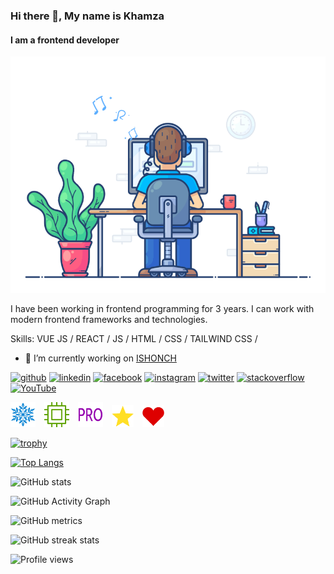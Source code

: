 
### Hi there 👋, My name is Khamza
#### I am a frontend developer
![I am a frontend developer](https://raw.githubusercontent.com/UmarovHamza/UmarovHamza/main/dev-working_rounded.gif)

I have been working in frontend programming for 3 years. I can work with modern frontend frameworks and technologies.

Skills: VUE JS / REACT / JS / HTML / CSS / TAILWIND CSS / 

- 🔭 I’m currently working on [ISHONCH](https://www.instagram.com/ishonchsavdouz/) 


[<img src='https://cdn.jsdelivr.net/npm/simple-icons@3.0.1/icons/github.svg' alt='github' height='40'>](https://github.com/https://github.com/UmarovHamza)  [<img src='https://cdn.jsdelivr.net/npm/simple-icons@3.0.1/icons/linkedin.svg' alt='linkedin' height='40'>](https://www.linkedin.com/in/https://www.linkedin.com/in/hamza-umarov-014575262//)  [<img src='https://cdn.jsdelivr.net/npm/simple-icons@3.0.1/icons/facebook.svg' alt='facebook' height='40'>](https://www.facebook.com/https://www.facebook.com/hamza.umarov.186)  [<img src='https://cdn.jsdelivr.net/npm/simple-icons@3.0.1/icons/instagram.svg' alt='instagram' height='40'>](https://www.instagram.com/https://www.instagram.com/hamza.umarov.19962504//)  [<img src='https://cdn.jsdelivr.net/npm/simple-icons@3.0.1/icons/twitter.svg' alt='twitter' height='40'>](https://twitter.com/https://twitter.com/HamzaUmarov5)  [<img src='https://cdn.jsdelivr.net/npm/simple-icons@3.0.1/icons/stackoverflow.svg' alt='stackoverflow' height='40'>](https://stackoverflow.com/users/https://stackoverflow.com/users/19457683/hamza-umarov)  [<img src='https://cdn.jsdelivr.net/npm/simple-icons@3.0.1/icons/youtube.svg' alt='YouTube' height='40'>](https://www.youtube.com/channel/https://www.youtube.com/channel/UCxI-4lrUwLdHkHuIrEgQjzQ)  

<a href='https://archiveprogram.github.com/'><img src='https://raw.githubusercontent.com/acervenky/animated-github-badges/master/assets/acbadge.gif' width='40' height='40'></a> <a href='https://docs.github.com/en/developers'><img src='https://raw.githubusercontent.com/acervenky/animated-github-badges/master/assets/devbadge.gif' width='40' height='40'></a> <a href='https://github.com/pricing'><img src='https://raw.githubusercontent.com/acervenky/animated-github-badges/master/assets/pro.gif' width='40' height='40'></a> <a href='https://stars.github.com/'><img src='https://raw.githubusercontent.com/acervenky/animated-github-badges/master/assets/starbadge.gif' width='35' height='35'></a> <a href='https://docs.github.com/en/github/supporting-the-open-source-community-with-github-sponsors'><img src='https://raw.githubusercontent.com/acervenky/animated-github-badges/master/assets/sponsorbadge.gif' width='35' height='35'></a> 

[![trophy](https://github-profile-trophy.vercel.app/?username=https://github.com/UmarovHamza)](https://github.com/ryo-ma/github-profile-trophy)

[![Top Langs](https://github-readme-stats.vercel.app/api/top-langs/?username=https://github.com/UmarovHamza)](https://github.com/anuraghazra/github-readme-stats)

![GitHub stats](https://github-readme-stats.vercel.app/api?username=https://github.com/UmarovHamza&show_icons=true&count_private=true)  

![GitHub Activity Graph](https://activity-graph.herokuapp.com/graph?username=https://github.com/UmarovHamza)  

![GitHub metrics](https://metrics.lecoq.io/https://github.com/UmarovHamza)  

![GitHub streak stats](https://streak-stats.demolab.com/?user=https://github.com/UmarovHamza)  

![Profile views](https://gpvc.arturio.dev/https://github.com/UmarovHamza)  
